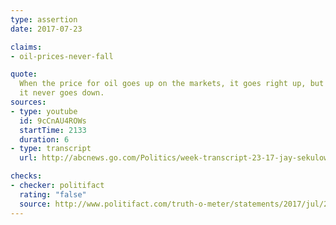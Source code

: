```yaml
---
type: assertion
date: 2017-07-23

claims:
- oil-prices-never-fall

quote:
  When the price for oil goes up on the markets, it goes right up, but
  it never goes down.
sources:
- type: youtube
  id: 9cCnAU4ROWs
  startTime: 2133
  duration: 6
- type: transcript
  url: http://abcnews.go.com/Politics/week-transcript-23-17-jay-sekulow-sarah-huckabee/story?id=48791003

checks:
- checker: politifact
  rating: "false"
  source: http://www.politifact.com/truth-o-meter/statements/2017/jul/25/charles-schumer/yes-chuck-schumer-oil-prices-do-fall/
---
```

